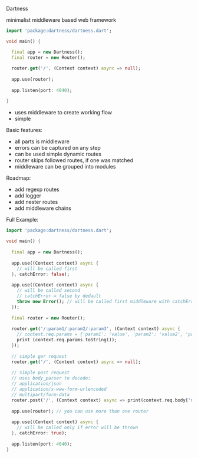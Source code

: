 Dartness

minimalist middleware based web framework 

```dart
import 'package:dartness/dartness.dart';

void main() {

  final app = new Dartness();
  final router = new Router();
  
  router.get('/', (Context context) async => null);
  
  app.use(router);
  
  app.listen(port: 4040);

}
```

* uses middleware to create working flow
* simple 

Basic features:
* all parts is middleware
* errors can be captured on any step
* can be used simple dynamic routes
* router skips followed routes, if one was matched
* middleware can be grouped into modules

Roadmap:
* add regexp routes
* add logger
* add nester routes
* add middleware chains

Full Example:
```dart
import 'package:dartness/dartness.dart';
  
void main() {
 
  final app = new Dartness();
  
  app.use((Context context) async {
    // will be called first
  }, catchError: false);
  
  app.use((Context context) async {
    // will be called second
    // catchError = false by dedault
    throw new Error(); // will be called first middleware with catchError = true 
  });
  
  final router = new Router();
  
  router.get('/:param1/:param2/:param3', (Context context) async {
    // context.req.params = {'param1': 'value', 'param2': 'value2', 'param3': 'value3'}
    print (context.req.params.toString());
  }); 
  
  // simple ger request
  router.get('/', (Context context) async => null);
    
  // simple post request
  // uses body_parser to decode:
  // application/json 
  // application/x-www-form-urlencoded
  // multipart/form-data
  router.post('/', (Context context) async => print(context.req.body['message']['text']));
 
  app.use(router); // you can use more than one router
 
  app.use((Context context) async {
    // will be called only if error will be thrown
  }, catchError: true);
  
  app.listen(port: 4040);
}
```
